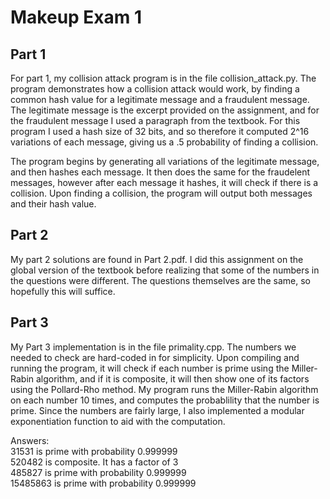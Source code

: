 # Makeup Exam 1

## Part 1

For part 1, my collision attack program is in the file collision_attack.py. The program 
demonstrates how a collision attack would work, by finding a common hash value for a legitimate
message and a fraudulent message.  The legitimate message is the excerpt provided on the assignment, 
and for the fraudulent message I used a paragraph from the textbook.  For this program I used a 
hash size of 32 bits, and so therefore it computed 2^16 variations of each message, giving us a .5 
probability of finding a collision.

The program begins by generating all variations of the legitimate message, and then hashes each message.
It then does the same for the fraudelent messages, however after each message it hashes, it will check if
there is a collision.  Upon finding a collision, the program will output both messages and their hash value.

## Part 2

My part 2 solutions are found in Part 2.pdf.  I did this assignment on the global version of the textbook
before realizing that some of the numbers in the questions were different.  The questions themselves are the
same, so hopefully this will suffice.

## Part 3

My Part 3 implementation is in the file primality.cpp.  The numbers we needed to check are hard-coded in 
for simplicity. Upon compiling and running the program, it will check if each number is prime using the
Miller-Rabin algorithm, and if it is composite, it will then show one of its factors using the Pollard-Rho method.
My program runs the Miller-Rabin algorithm on each number 10 times, and computes the probablility that the 
number is prime. Since the numbers are fairly large, I also implemented a modular exponentiation function to 
aid with the computation.

Answers:</br>
31531 is prime with probability 0.999999</br>
520482 is composite. It has a factor of 3</br>
485827 is prime with probability 0.999999</br>
15485863 is prime with probability 0.999999
